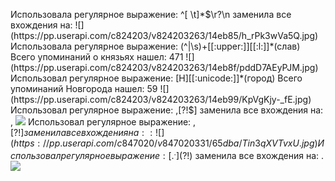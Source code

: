Использовала регулярное выражение: ^[ \t]*$\r?\n заменила все вхождения на: 
![](https://pp.userapi.com/c824203/v824203263/14eb85/h_rPk3wVa5Q.jpg)
Использовала регулярное выражение: (^|\s)+[[:upper:]][[:l:]]*(слав) Всего упоминаний о князьях нашел: 471
![](https://pp.userapi.com/c824203/v824203263/14eb8f/pddD7AEyPJM.jpg)
Использовал регулярное выражение: [Н][[:unicode:]]*(город) Всего упоминаний Новгорода нашел: 59 
![](https://pp.userapi.com/c824203/v824203263/14eb99/KpVgKjy-_fE.jpg)
Использовал регулярное выражение: ,[?!$] заменила все вхождения на: , 
![](https://pp.userapi.com/c847020/v847020331/65db0/y1TiD4Rddho.jpg)
Использовал регулярное выражение: ,[?!$] заменила все вхождения на: : 
![](https://pp.userapi.com/c847020/v847020331/65dba/Tin3qXVTvxU.jpg)
Использовал регулярное выражение: [.^.](?!$) заменила все вхождения на: . 
![](https://pp.userapi.com/c847020/v847020331/65dc4/1szMe-2PGzg.jpg)
